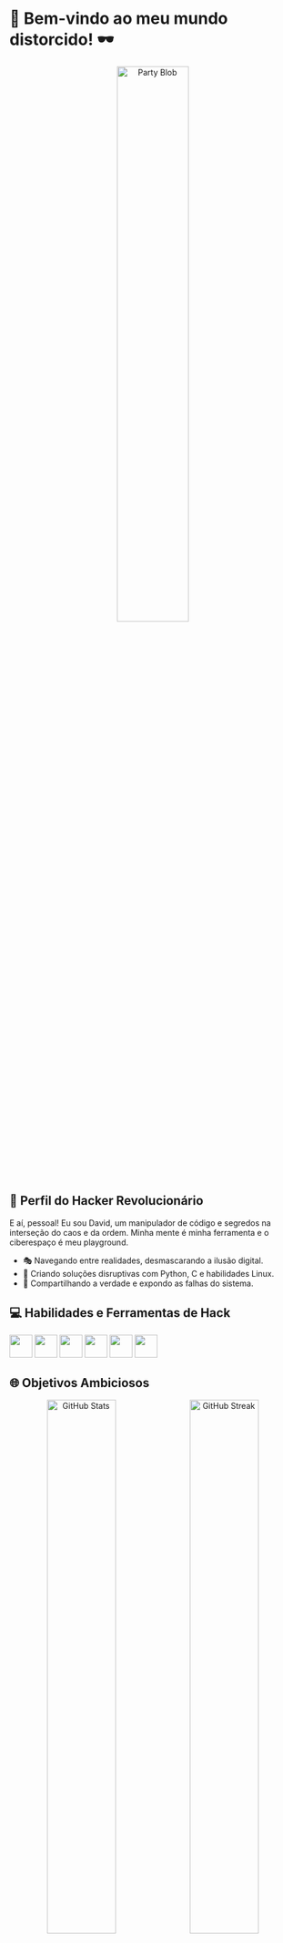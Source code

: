 # 🎥 Bem-vindo ao meu mundo distorcido! 🕶️

<div align="center">
  <img width="50%" src="https://emojis.slackmojis.com/emojis/images/1593555389/9579/blob_excited.gif?1593555389" alt="Party Blob">
</div>

## 🎩 Perfil do Hacker Revolucionário

E aí, pessoal! Eu sou David, um manipulador de código e segredos na interseção do caos e da ordem. Minha mente é minha ferramenta e o ciberespaço é meu playground.

- 🎭 Navegando entre realidades, desmascarando a ilusão digital.
- 🎯 Criando soluções disruptivas com Python, C e habilidades Linux.
- 📣 Compartilhando a verdade e expondo as falhas do sistema.

## 💻 Habilidades e Ferramentas de Hack

<code><img height="40" width="40" src="https://cdn.jsdelivr.net/gh/devicons/devicon/icons/python/python-original.svg"></code>
<code><img height="40" width="40" src="https://cdn.jsdelivr.net/gh/devicons/devicon/icons/c/c-original.svg"></code>
<code><img height="40" width="40" src="https://cdn.jsdelivr.net/gh/devicons/devicon/icons/linux/linux-original.svg"></code>
<code><img height="40" width="40" src="https://cdn.jsdelivr.net/gh/devicons/devicon/icons/php/php-original.svg"></code>
<code><img height="40" width="40" src="https://cdn.jsdelivr.net/gh/devicons/devicon/icons/html5/html5-original.svg"></code>
<code><img height="40" width="40" src="https://cdn.jsdelivr.net/gh/devicons/devicon/icons/css3/css3-original.svg"></code>

## 🌐 Objetivos Ambiciosos

<div align="center">
  <img src="https://github-readme-stats.vercel.app/api?username=DavidElliot&theme=radical&title_color=ff3068" alt="GitHub Stats" width="49%" />
  <img src="http://github-readme-streak-stats.herokuapp.com/?user=DavidElliot&theme=radical&date_format=M%20j%5B%2C%20Y%5D&ring=ff3068&fire=ff3068&sideNums=ff3068" alt="GitHub Streak" width="49%" />
</div>

## 🕵️‍♂️ Linguagens Decodificadas

<div align="center">
  <img src="https://github-readme-stats.vercel.app/api/top-langs/?username=DavidElliot&layout=compact&langs_count=5&theme=radical" alt="Most Used Languages" />
</div>

## ⚙️ "Na cacofonia digital, sou a voz sussurrante que revela a verdade nas entranhas do sistema." 🌌

![GIF](https://media.discordapp.net/attachments/1002426335597166615/1141810069860782240/growling-wolf-terror-oodtbncbyq73fyux.gif)

